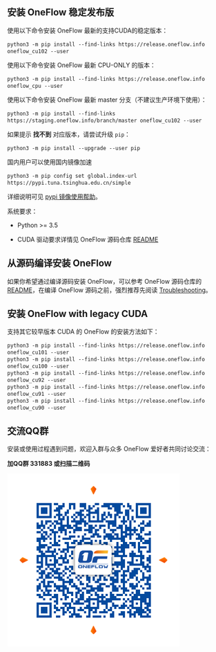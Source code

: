 ## 安装 OneFlow 稳定发布版

使用以下命令安装 OneFlow 最新的支持CUDA的稳定版本：

```shell
python3 -m pip install --find-links https://release.oneflow.info oneflow_cu102 --user
```

使用以下命令安装 OneFlow 最新 CPU-ONLY 的版本：
```shell
python3 -m pip install --find-links https://release.oneflow.info oneflow_cpu --user
```

使用以下命令安装 OneFlow 最新 master 分支（不建议生产环境下使用）：
```shell
python3 -m pip install --find-links https://staging.oneflow.info/branch/master oneflow_cu102 --user
```

如果提示 **找不到** 对应版本，请尝试升级 `pip`：
```shell
python3 -m pip install --upgrade --user pip
```

国内用户可以使用国内镜像加速
```
python3 -m pip config set global.index-url https://pypi.tuna.tsinghua.edu.cn/simple
```
详细说明可见 [pypi 镜像使用帮助](https://mirror.tuna.tsinghua.edu.cn/help/pypi/)。


系统要求：

* Python >= 3.5

* CUDA 驱动要求详情见 OneFlow 源码仓库 [README](https://github.com/Oneflow-Inc/oneflow/#system-requirements)

## 从源码编译安装 OneFlow

如果你希望通过编译源码安装 OneFlow，可以参考 OneFlow 源码仓库的 [README](https://github.com/Oneflow-Inc/oneflow/blob/develop/README.md)，在编译 OneFlow 源码之前，强烈推荐先阅读 [Troubleshooting](https://github.com/Oneflow-Inc/oneflow/blob/develop/docs/source/troubleshooting.md)。

## 安装 OneFlow with legacy CUDA
支持其它较早版本 CUDA 的 OneFlow 的安装方法如下：
```shell
python3 -m pip install --find-links https://release.oneflow.info oneflow_cu101 --user
python3 -m pip install --find-links https://release.oneflow.info oneflow_cu100 --user
python3 -m pip install --find-links https://release.oneflow.info oneflow_cu92 --user
python3 -m pip install --find-links https://release.oneflow.info oneflow_cu91 --user
python3 -m pip install --find-links https://release.oneflow.info oneflow_cu90 --user
```

## 交流QQ群
安装或使用过程遇到问题，欢迎入群与众多 OneFlow 爱好者共同讨论交流：

**加QQ群 331883 或扫描二维码**

![qq group](../contribute/imgs/qq_group.png)
